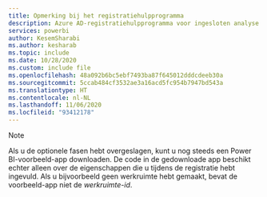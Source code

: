```yaml
---
title: Opmerking bij het registratiehulpprogramma
description: Azure AD-registratiehulpprogramma voor ingesloten analyse van Power BI, laatste opmerking
services: powerbi
author: KesemSharabi
ms.author: kesharab
ms.topic: include
ms.date: 10/28/2020
ms.custom: include file
ms.openlocfilehash: 48a092b6bc5ebf7493ba87f645012dddcdeeb30a
ms.sourcegitcommit: 5ccab484cf3532ae3a16acd5fc954b7947bd543a
ms.translationtype: HT
ms.contentlocale: nl-NL
ms.lasthandoff: 11/06/2020
ms.locfileid: "93412178"
---
```

>[!NOTE]
>Als u de optionele fasen hebt overgeslagen, kunt u nog steeds een Power BI-voorbeeld-app downloaden. De code in de gedownloade app beschikt echter alleen over de eigenschappen die u tijdens de registratie hebt ingevuld. Als u bijvoorbeeld geen werkruimte hebt gemaakt, bevat de voorbeeld-app niet de *werkruimte-id*.